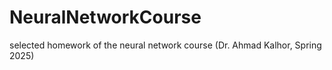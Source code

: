 # NeuralNetworkCourse
selected homework of the neural network course (Dr. Ahmad Kalhor, Spring 2025)
